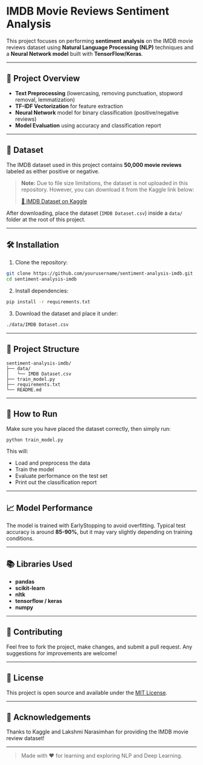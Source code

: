 # IMDB Movie Reviews Sentiment Analysis

This project focuses on performing **sentiment analysis** on the IMDB movie reviews dataset using **Natural Language Processing (NLP)** techniques and a **Neural Network model** built with **TensorFlow/Keras**.

---

## 🚀 Project Overview

- **Text Preprocessing** (lowercasing, removing punctuation, stopword removal, lemmatization)
- **TF-IDF Vectorization** for feature extraction
- **Neural Network** model for binary classification (positive/negative reviews)
- **Model Evaluation** using accuracy and classification report

---

## 📂 Dataset

The IMDB dataset used in this project contains **50,000 movie reviews** labeled as either positive or negative.

> **Note:** Due to file size limitations, the dataset is not uploaded in this repository. However, you can download it from the Kaggle link below:
>
> [🔗 IMDB Dataset on Kaggle](https://www.kaggle.com/datasets/lakshmi25npathi/imdb-dataset-of-50k-movie-reviews)

After downloading, place the dataset (`IMDB Dataset.csv`) inside a `data/` folder at the root of this project.


---

## 🛠️ Installation

1. Clone the repository:

```bash
git clone https://github.com/yourusername/sentiment-analysis-imdb.git
cd sentiment-analysis-imdb
```

2. Install dependencies:

```bash
pip install -r requirements.txt
```

3. Download the dataset and place it under:

```bash
./data/IMDB Dataset.csv
```


---

## 🧹 Project Structure

```
sentiment-analysis-imdb/
├── data/
│   └── IMDB Dataset.csv
├── train_model.py
├── requirements.txt
└── README.md
```


---

## 🚦 How to Run

Make sure you have placed the dataset correctly, then simply run:

```bash
python train_model.py
```

This will:
- Load and preprocess the data
- Train the model
- Evaluate performance on the test set
- Print out the classification report


---

## 📈 Model Performance

The model is trained with EarlyStopping to avoid overfitting. Typical test accuracy is around **85-90%**, but it may vary slightly depending on training conditions.


---

## 📚 Libraries Used

- **pandas**
- **scikit-learn**
- **nltk**
- **tensorflow / keras**
- **numpy**


---

## 🤝 Contributing

Feel free to fork the project, make changes, and submit a pull request. Any suggestions for improvements are welcome!


---

## 📜 License

This project is open source and available under the [MIT License](LICENSE).


---

## 🙌 Acknowledgements

Thanks to Kaggle and Lakshmi Narasimhan for providing the IMDB movie review dataset!

---

> Made with ❤️ for learning and exploring NLP and Deep Learning.
